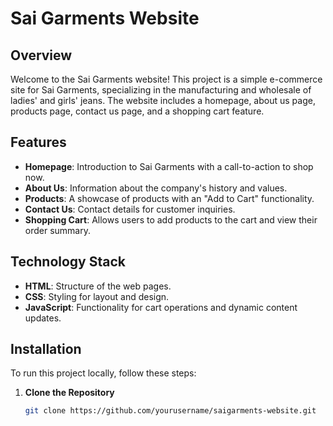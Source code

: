 # Sai Garments Website

## Overview

Welcome to the Sai Garments website! This project is a simple e-commerce site for Sai Garments, specializing in the manufacturing and wholesale of ladies' and girls' jeans. The website includes a homepage, about us page, products page, contact us page, and a shopping cart feature.

## Features

- **Homepage**: Introduction to Sai Garments with a call-to-action to shop now.
- **About Us**: Information about the company's history and values.
- **Products**: A showcase of products with an "Add to Cart" functionality.
- **Contact Us**: Contact details for customer inquiries.
- **Shopping Cart**: Allows users to add products to the cart and view their order summary.

## Technology Stack

- **HTML**: Structure of the web pages.
- **CSS**: Styling for layout and design.
- **JavaScript**: Functionality for cart operations and dynamic content updates.

## Installation

To run this project locally, follow these steps:

1. **Clone the Repository**

   ```bash
   git clone https://github.com/yourusername/saigarments-website.git
